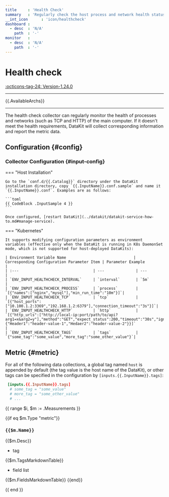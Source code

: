 ```yaml
---
title     : 'Health Check'
summary   : 'Regularly check the host process and network health status'
__int_icon      : 'icon/healthcheck'
dashboard :
  - desc  : 'N/A'
    path  : '-'
monitor   :
  - desc  : 'N/A'
    path  : '-'
---
```


<!-- markdownlint-disable MD025 -->
# Health check
<!-- markdownlint-enable -->

[:octicons-tag-24: Version-1.24.0](../datakit/changelog.md#cl-1.24.0)

---

{{.AvailableArchs}}

---

The health check collector can regularly monitor the health of processes and networks (such as TCP and HTTP) of the main computer. If it doesn't meet the health requirements, DataKit will collect corresponding information and report the metric data.

## Configuration {#config}

### Collector Configuration {#input-config}

<!-- markdownlint-disable MD046 -->

=== "Host Installation"

    Go to the `conf.d/{{.Catalog}}` directory under the DataKit installation directory, copy `{{.InputName}}.conf.sample` and name it `{{.InputName}}.conf`. Examples are as follows:
    
    ```toml
    {{ CodeBlock .InputSample 4 }}
    ```
    
    Once configured, [restart DataKit](../datakit/datakit-service-how-to.md#manage-service).

=== "Kubernetes"

    It supports modifying configuration parameters as environment variables (effective only when the DataKit is running in K8s DaemonSet mode, which is not supported for host-deployed DataKits):

    | Environment Variable Name                              | Corresponding Configuration Parameter Item | Parameter Example                                                     |
    | :---                                 | ---              | ---                                                          |
    | `ENV_INPUT_HEALTHCHECK_INTERVAL`     | `interval`       | `5m`                                               |
    | `ENV_INPUT_HEALTHCHECK_PROCESS`      | `process`        | `[{"names":["nginx","mysql"],"min_run_time":"10m"}]`|
    | `ENV_INPUT_HEALTHCHECK_TCP`          | `tcp`            | `[{"host_ports":["10.100.1.2:3369","192.168.1.2:6379"],"connection_timeout":"3s"}]`|
    | `ENV_INPUT_HEALTHCHECK_HTTP`         | `http`           | `[{"http_urls":["http://local-ip:port/path/to/api?arg1=x&arg2=y"],"method":"GET","expect_status":200,"timeout":"30s","ignore_insecure_tls":false,"headers":{"Header1":"header-value-1","Hedaer2":"header-value-2"}}]`                                               |
    | `ENV_INPUT_HEALTHCHECK_TAGS`         | `tags`           | `{"some_tag":"some_value","more_tag":"some_other_value"}`|

<!-- markdownlint-enable -->

## Metric {#metric}

For all of the following data collections, a global tag named `host` is appended by default (the tag value is the host name of the DataKit), or other tags can be specified in the configuration by `[inputs.{{.InputName}}.tags]`:

```toml
 [inputs.{{.InputName}}.tags]
  # some_tag = "some_value"
  # more_tag = "some_other_value"
  # ...
```

<!-- markdownlint-disable MD024 -->

{{ range $i, $m := .Measurements }}

{{if eq $m.Type "metric"}}

### `{{$m.Name}}`

{{$m.Desc}}

- tag

{{$m.TagsMarkdownTable}}

- field list

{{$m.FieldsMarkdownTable}}
{{end}}

{{ end }}